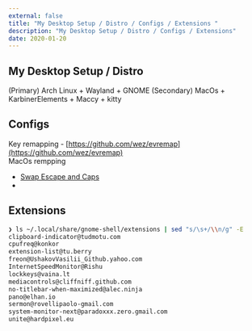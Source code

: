 ```yaml
---
external: false
title: "My Desktop Setup / Distro / Configs / Extensions "
description: "My Desktop Setup / Distro / Configs / Extensions"
date: 2020-01-20
---
```


## My Desktop Setup / Distro
(Primary) Arch Linux + Wayland + GNOME
(Secondary) MacOs + KarbinerElements + Maccy + kitty

## Configs
Key remapping - [https://github.com/wez/evremap](https://github.com/wez/evremap)  
MacOs rempping
- [Swap Escape and Caps](https://genesy.github.io/karabiner-complex-rules-generator/#eyJ0aXRsZSI6IlN3YXAgQ2FwcyBhbmQgRXNjYXBlIiwicnVsZXMiOlt7ImRlc2NyaXB0aW9uIjoiY2FwcyAtPiBlc2MiLCJtYW5pcHVsYXRvcnMiOlt7InR5cGUiOiJiYXNpYyIsImZyb20iOnsia2V5X2NvZGUiOiJjYXBzX2xvY2sifSwidG8iOlt7InJlcGVhdCI6ZmFsc2UsImtleV9jb2RlIjoiZXNjYXBlIn1dfV19LHsiZGVzY3JpcHRpb24iOiJlc2MgLT4gY2FwcyIsIm1hbmlwdWxhdG9ycyI6W3sidHlwZSI6ImJhc2ljIiwiZnJvbSI6eyJrZXlfY29kZSI6ImVzY2FwZSJ9LCJ0byI6W3sicmVwZWF0IjpmYWxzZSwia2V5X2NvZGUiOiJjYXBzX2xvY2sifV19XX1dfQ==)
- 

## Extensions
```sh
❯ ls ~/.local/share/gnome-shell/extensions | sed "s/\s+/\\n/g" -E
clipboard-indicator@tudmotu.com
cpufreq@konkor
extension-list@tu.berry
freon@UshakovVasilii_Github.yahoo.com
InternetSpeedMonitor@Rishu
lockkeys@vaina.lt
mediacontrols@cliffniff.github.com
no-titlebar-when-maximized@alec.ninja
pano@elhan.io
sermon@rovellipaolo-gmail.com
system-monitor-next@paradoxxx.zero.gmail.com
unite@hardpixel.eu

```
